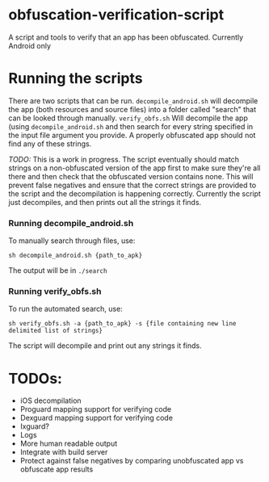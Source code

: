 # obfuscation-verification-script
A script and tools to verify that an app has been obfuscated. Currently Android only

# Running the scripts
There are two scripts that can be run. ```decompile_android.sh``` will decompile the app (both resources and source files) into a folder called "search" that can be looked through manually. ```verify_obfs.sh``` Will decompile the app (using ```decompile_android.sh``` and then search for every string specified in the input file argument you provide. A properly obfuscated app should not find any of these strings.

*TODO:* This is a work in progress. The script eventually should match strings on a non-obfuscated version of the app first to make sure they're all there and then check that the obfuscated version contains none. This will prevent false negatives and ensure that the correct strings are provided to the script and the decompilation is happening correctly. Currently the script just decompiles, and then prints out all the strings it finds.

### Running decompile_android.sh
To manually search through files, use:

```sh decompile_android.sh {path_to_apk}```

The output will be in ```./search```

### Running verify_obfs.sh
To run the automated search, use:

```sh verify_obfs.sh -a {path_to_apk} -s {file containing new line delimited list of strings}```

The script will decompile and print out any strings it finds.


# TODOs:
* iOS decompilation
* Proguard mapping support for verifying code 
* Dexguard mapping support for verifying code
* Ixguard?
* Logs
* More human readable output
* Integrate with build server
* Protect against false negatives by comparing unobfuscated app vs obfuscate app results
